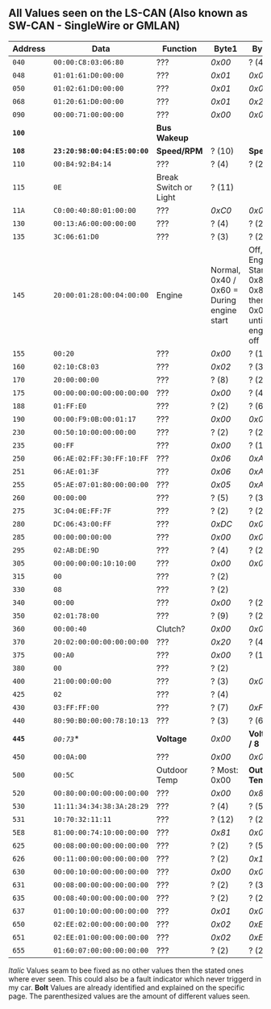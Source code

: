## All Values seen on the LS-CAN (Also known as SW-CAN - SingleWire or GMLAN)

| Address | Data | Function | Byte1 | Byte2 | Byte3 | Byte4 | Byte5 | Byte6 | Byte7 | Byte8 |
| ------- | ---- | -------- | ----- | ----- | ----- | ----- | ----- | ----- | ----- | ----- |
| `040` | `00:00:C8:03:06:80` | ??? | *0x00* | ? (4) | *0xC8* | *0x03* | ? (3) | ? (4) |
| `048` | `01:01:61:D0:00:00` | ??? | *0x01* | *0x01* | *0x61* | *0xD0* | *0x00* | *0x00* |
| `050` | `01:02:61:D0:00:00` | ??? | *0x01* | *0x02* | *0x61* | *0xD0* | *0x00* | *0x00* |
| `068` | `01:20:61:D0:00:00` | ??? | *0x01* | *0x20* | *0x61* | *0xD0* | *0x00* | *0x00* |
| `090` | `00:00:71:00:00:00` | ??? | *0x00* | *0x00* | ? (2) | *0x00* | *0x00* | ? (2) |
| **`100`** |  | **Bus Wakeup** |
| **`108`** | **`23:20:98:00:04:E5:00:00`** | **Speed/RPM** | ? (10) | **Speed** | **Speed** | *0x00* | **RPM** | **RPM** | *0x00* | ? (2) |
| `110` | `00:B4:92:B4:14` | ??? | ? (4) | ? (256) | ? (128) | ? (256) | ? (256) |
| `115` | `0E` | Break Switch or Light | ? (11) |
| `11A` | `C0:00:40:80:01:00:00` | ??? | *0xC0* | *0x00* | *0x40* | ? (2) | *0x01* | *0x00* | ? (2) |
| `130` | `00:13:A6:00:00:00:00` | ??? | ? (4) | ? (256) | ? (256) | *0x00* | *0x00* | *0x00* | ? (2) |
| `135` | `3C:06:61:D0` | ??? | ? (3) | ? (2) | *0x61* | *0xD0* |
| `145` | `20:00:01:28:00:04:00:00` | Engine | Normal, 0x40 / 0x60 = During engine start | Off, Engine Start: 0x80, 0x81 then 0x01 until engine off | ? 0x10=Run, 0x01=Off | **Coolant** | ? 0xA0=Run,0x00=Off  | *0x04* | *0x00* | ? (2) |
| `155` | `00:20` | ??? | *0x00* | ? (17) |
| `160` | `02:10:C8:03` | ??? | *0x02* | ? (3) | *0xC8* | *0x03* |
| `170` | `20:00:00:00` | ??? | ? (8) | ? (2) | ? (2) | ? (2) |
| `175` | `00:00:00:00:00:00:00:00` | ??? | *0x00* | ? (4) | ? (6) | ? (2) | *0x00* | ? (3) | *0x00* | ? (2) |
| `188` | `01:FF:E0` | ??? | ? (2) | ? (66) | ? (32) |
| `190` | `00:00:F9:0B:00:01:17` | ??? | *0x00* | *0x00* | ? (2) | ? (16) | ? (4) | *0x01* | ? (2) |
| `230` | `00:50:10:00:00:00:00` | ??? | ? (2) | ? (2) | ? (3) | *0x00* | *0x00* | ? (2) | ? (2) |
| `235` | `00:FF` | ??? | *0x00* | ? (19) |
| `250` | `06:AE:02:FF:30:FF:10:FF` | ??? | *0x06* | *0xAE* | *0x02* | *0xFF* | *0x30* | *0xFF* | *0x10* | *0xFF* |
| `251` | `06:AE:01:3F` | ??? | *0x06* | *0xAE* | *0x01* | *0x3F* |
| `255` | `05:AE:07:01:80:00:00:00` | ??? | *0x05* | *0xAE* | ? (2) | *0x01* | ? (2) | *0x00* | *0x00* | *0x00* |
| `260` | `00:00:00` | ??? | ? (5) | ? (3) | ? (2) |
| `275` | `3C:04:0E:FF:7F` | ??? | ? (2) | ? (2) | ? (8) | ? (2) | ? (8) |
| `280` | `DC:06:43:00:FF` | ??? | *0xDC* | *0x06* | *0x43* | *0x00* | *0xFF* |
| `285` | `00:00:00:00:00` | ??? | *0x00* | *0x00* | *0x00* | *0x00* | *0x00* |
| `295` | `02:AB:DE:9D` | ??? | ? (4) | ? (25) | ? (11) | ? (86) |
| `305` | `00:00:00:00:10:10:00` | ??? | *0x00* | *0x00* | ? (2) | ? (2) | *0x10* | ? (2) | ? (2) |
| `315` | `00` | ??? | ? (2) |
| `330` | `08` | ??? | ? (2) |
| `340` | `00:00` | ??? | *0x00* | ? (2) |
| `350` | `02:01:78:00` | ??? | ? (9) | ? (2) | ? (23) | ? (4) |
| `360` | `00:00:40` |  Clutch? | *0x00* | *0x00* | 0x00/0x40 |
| `370` | `20:02:00:00:00:00:00:00` | ??? | *0x20* | ? (4) | *0x00* | *0x00* | *0x00* | *0x00* | *0x00* | ? (2) |
| `375` | `00:A0` | ??? | *0x00* | ? (122) |
| `380` | `00` | ??? | ? (2) |
| `400` | `21:00:00:00:00` | ??? | ? (3) | *0x00* | ? (2) | *0x00* | ? (2) |
| `425` | `02` | ??? | ? (4) |
| `430` | `03:FF:FF:00` | ??? | ? (7) | *0xFF* | ? (44) | ? (2) |
| `440` | `80:90:B0:00:00:78:10:13` | ??? | ? (3) | ? (61) | ? (60) | ? (2) | *0x00* | *0x78* | *0x10* | ? (2) |
| **`445`** | *`00:73`** | **Voltage** | *0x00* | **Voltage / 8** |
| `450` | `00:0A:00` | ??? | *0x00* | *0x0A* | ? (2) |
| `500` | `00:5C` | Outdoor Temp | ? Most: 0x00 | **Out. Temp** |
| `520` | `00:80:00:00:00:00:00:00` | ??? | *0x00* | *0x80* | *0x00* | *0x00* | *0x00* | *0x00* | *0x00* | ? (2) |
| `530` | `11:11:34:34:38:3A:28:29` | ??? | ? (4) | ? (5) | ? (7) | ? (7) | ? (6) | ? (5) | ? (2) | ? (3) |
| `531` | `10:70:32:11:11` | ??? | ? (12) | ? (21) | ? (12) | ? (48) | ? (4) |
| `5E8` | `81:00:00:74:10:00:00:00` | ??? | *0x81* | *0x00* | *0x00* | ? (18) | *0x10* | *0x00* | *0x00* | *0x00* |
| `625` | `00:08:00:00:00:00:00:00` | ??? | ? (2) | ? (5) | ? (6) | *0x00* | *0x00* | *0x00* | *0x00* | ? (2) |
| `626` | `00:11:00:00:00:00:00:00` | ??? | ? (2) | *0x11* | *0x00* | *0x00* | *0x00* | *0x00* | *0x00* | ? (2) |
| `630` | `00:00:10:00:00:00:00:00` | ??? | *0x00* | *0x00* | *0x10* | *0x00* | *0x00* | *0x00* | *0x00* | *0x00* |
| `631` | `00:08:00:00:00:00:00:00` | ??? | ? (2) | ? (3) | ? (4) | *0x00* | *0x00* | *0x00* | *0x00* | ? (2) |
| `635` | `00:08:40:00:00:00:00:00` | ??? | ? (2) | ? (2) | ? (2) | *0x00* | *0x00* | *0x00* | *0x00* | ? (2) |
| `637` | `01:00:10:00:00:00:00:00` | ??? | *0x01* | *0x00* | *0x10* | *0x00* | *0x00* | *0x00* | *0x00* | *0x00* |
| `650` | `02:EE:02:00:00:00:00:00` | ??? | *0x02* | *0xEE* | *0x02* | *0x00* | *0x00* | *0x00* | *0x00* | *0x00* |
| `651` | `02:EE:01:00:00:00:00:00` | ??? | *0x02* | *0xEE* | *0x01* | *0x00* | *0x00* | *0x00* | *0x00* | *0x00* |
| `655` | `01:60:07:00:00:00:00:00` | ??? | ? (2) | ? (2) | ? (2) | *0x00* | *0x00* | *0x00* | *0x00* | *0x00* |


*Italic* Values seam to bee fixed as no other values then the stated ones where ever seen. This could also be a fault indicator which never triggerd in my car.
**Bolt** Values are already identified and explained on the specific page.
The parenthesized values are the amount of different values seen.
